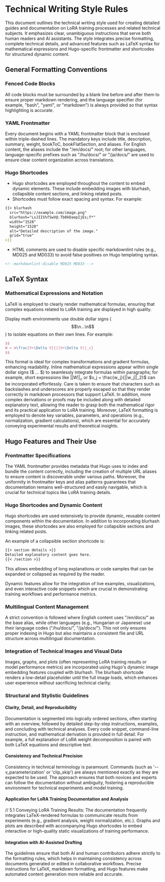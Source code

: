 # Technical Writing Style Rules

This document outlines the technical writing style used for creating detailed guides and documentation on LoRA training processes and related technical subjects. It emphasizes clear, unambiguous instructions that serve both human readers and AI assistants. The style integrates precise formatting, complete technical details, and advanced features such as LaTeX syntax for mathematical expressions and Hugo-specific frontmatter and shortcodes for structured dynamic content.

## General Formatting Conventions

### Fenced Code Blocks

All code blocks must be surrounded by a blank line before and after them to ensure proper markdown rendering, and the language specifier (for example, "bash", "yaml", or "markdown") is always provided so that syntax highlighting is accurate.

### YAML Frontmatter

Every document begins with a YAML frontmatter block that is enclosed within triple-dashed lines. The mandatory keys include title, description, summary, weight, bookToC, bookFlatSection, and aliases. For English content, the aliases include the "/en/docs/" root; for other languages, language-specific prefixes such as "/hu/docs/" or "/ja/docs/" are used to ensure clear content organization across translations.

### Hugo Shortcodes

- Hugo shortcodes are employed throughout the content to embed dynamic elements. These include embedding images with blurhash, collapsible content sections, and linking related posts.
- Shortcodes must follow exact spacing and syntax. For example:

```md
{{< blurhash
  src="https://example.com/image.png"
  blurhash="LsJIIS%fSwV@.Tb0kDaepIjEs;f*"
  width="1528"
  height="1528"
  alt="Detailed description of the image."
  grid="true"
>}}
```

- HTML comments are used to disable specific markdownlint rules (e.g., MD025 and MD033) to avoid false positives on Hugo templating syntax.

```md
<!--markdownlint-disable MD025 MD033 -->
```

## LaTeX Syntax

### Mathematical Expressions and Notation

LaTeX is employed to clearly render mathematical formulas, ensuring that complex equations related to LoRA training are displayed in high quality.

Display math environments use double dollar signs ($$\n...\n$$) to isolate equations on their own lines. For example:

```latex
$$
W = m\frac{V+\Delta V}{||V+\Delta V||_c}
$$
```

This format is ideal for complex transformations and gradient formulas, enhancing readability. Inline mathematical expressions appear within single dollar signs ($ ... $) to seamlessly integrate formulas within paragraphs; for example, short expressions like $||W||_c$ or $v_j = \frac{w_j}{||w_j||_2}$ can be incorporated effortlessly. Care is taken to ensure that characters such as backslashes and underscores are properly escaped so that they render correctly in markdown processors that support LaTeX. In addition, more complex derivations or proofs may be included along with detailed explanatory text, allowing the reader to grasp both the mathematical rigor and its practical application to LoRA training. Moreover, LaTeX formatting is employed to denote key variables, parameters, and operations (e.g., normalization, gradient calculations), which are essential for accurately conveying experimental results and theoretical insights.

## Hugo Features and Their Use

### Frontmatter Specifications

The YAML frontmatter provides metadata that Hugo uses to index and bundle the content correctly, including the creation of multiple URL aliases to ensure content is discoverable under various paths. Moreover, the uniformity in frontmatter keys and alias patterns guarantees that documentation remains well-structured and easily navigable, which is crucial for technical topics like LoRA training details.

### Hugo Shortcodes and Dynamic Content

Hugo shortcodes are used extensively to provide dynamic, reusable content components within the documentation. In addition to incorporating blurhash images, these shortcodes are also employed for collapsible sections and linking related posts.

An example of a collapsible section shortcode is:

```md
{{< section details >}}
Detailed explanatory content goes here.
{{< /section >}}
```

This allows embedding of long explanations or code samples that can be expanded or collapsed as required by the reader.

Dynamic features allow for the integration of live examples, visualizations, and even interactive code snippets which are crucial in demonstrating training workflows and performance metrics.

### Multilingual Content Management

A strict convention is followed where English content uses "/en/docs/" as the base alias, while other languages (e.g., Hungarian or Japanese) use their language codes ("/hu/docs/", "/ja/docs/"). This not only ensures proper indexing in Hugo but also maintains a consistent file and URL structure across multilingual documentation.

### Integration of Technical Images and Visual Data

Images, graphs, and plots (often representing LoRA training results or model performance metrics) are incorporated using Hugo's dynamic image embedding features coupled with blurhash. The blurhash shortcode renders a low-detail placeholder until the full image loads, which enhances user experience without sacrificing technical clarity.

### Structural and Stylistic Guidelines

#### Clarity, Detail, and Reproducibility

Documentation is segmented into logically ordered sections, often starting with an overview, followed by detailed step-by-step instructions, examples, and concluding with technical analyses. Every code snippet, command-line instruction, and mathematical derivation is provided in full detail. For example, a full explanation of LoRA weight decomposition is paired with both LaTeX equations and descriptive text.

#### Consistency and Technical Precision

Consistency in technical terminology is paramount. Commands (such as '--v_parameterization' or 'clip_skip') are always mentioned exactly as they are expected to be used. The approach ensures that both novices and experts can follow the documentation without ambiguity, fostering a reproducible environment for technical experiments and model training.

#### Application for LoRA Training Documentation and Analysis

// 5.1 Conveying LoRA Training Results: The documentation frequently integrates LaTeX-rendered formulas to communicate results from experiments (e.g., gradient analysis, weight normalization, etc.). Graphs and plots are described with accompanying Hugo shortcodes to embed interactive or high-quality static visualizations of training performance.

#### Integration with AI-Assisted Drafting

The guidelines ensure that both AI and human contributors adhere strictly to the formatting rules, which helps in maintaining consistency across documents generated or edited in collaborative workflows. Precise instructions for LaTeX, markdown formatting, and Hugo features make automated content generation more reliable and accurate.
